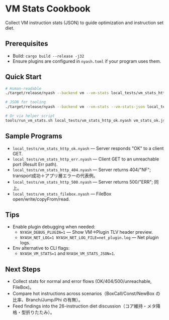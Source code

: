 # VM Stats Cookbook

Collect VM instruction stats (JSON) to guide optimization and instruction set diet.

## Prerequisites
- Build: `cargo build --release -j32`
- Ensure plugins are configured in `nyash.toml` if your program uses them.

## Quick Start
```bash
# Human-readable
./target/release/nyash --backend vm --vm-stats local_tests/vm_stats_http_ok.nyash

# JSON for tooling
./target/release/nyash --backend vm --vm-stats --vm-stats-json local_tests/vm_stats_http_ok.nyash > vm_stats_ok.json

# Or via helper script
tools/run_vm_stats.sh local_tests/vm_stats_http_ok.nyash vm_stats_ok.json
```

## Sample Programs
- `local_tests/vm_stats_http_ok.nyash` — Server responds "OK" to a client GET.
- `local_tests/vm_stats_http_err.nyash` — Client GET to an unreachable port (Result Err path).
- `local_tests/vm_stats_http_404.nyash` — Server returns 404/"NF"; transport成功＋アプリ層エラーの代表例。
- `local_tests/vm_stats_http_500.nyash` — Server returns 500/"ERR"; 同上。
- `local_tests/vm_stats_filebox.nyash` — FileBox open/write/copyFrom/read.

## Tips
- Enable plugin debugging when needed:
  - `NYASH_DEBUG_PLUGIN=1` — Show VM→Plugin TLV header preview.
  - `NYASH_NET_LOG=1 NYASH_NET_LOG_FILE=net_plugin.log` — Net plugin logs.
- Env alternative to CLI flags:
  - `NYASH_VM_STATS=1` and `NYASH_VM_STATS_JSON=1`.

## Next Steps
- Collect stats for normal and error flows (OK/404/500/unreachable, FileBox)。
- Compare hot instructions across scenarios（BoxCall/Const/NewBox の比率、Branch/Jump/Phi の有無）。
- Feed findings into the 26-instruction diet discussion（コア維持・メタ降格・型折りたたみ）。
